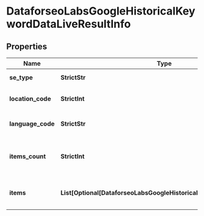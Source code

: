 # DataforseoLabsGoogleHistoricalKeywordDataLiveResultInfo


## Properties

| Name | Type | Description | Notes |
|------------ | ------------- | ------------- | -------------|
**se_type** | **StrictStr** | search engine type |[optional]|
**location_code** | **StrictInt** | location code in a POST array |[optional]|
**language_code** | **StrictStr** | language code in a POST array |[optional]|
**items_count** | **StrictInt** | the number of results returned in the items array |[optional]|
**items** | **List[Optional[DataforseoLabsGoogleHistoricalKeywordDataLiveItem]]** | contains keywords and related data |[optional]|